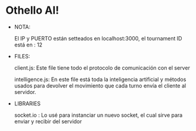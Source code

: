 # Othello AI!

* NOTA: 

     El IP y PUERTO están setteados en localhost:3000, el tournament ID está en : 12

* FILES:

     client.js: Este file tiene todo el protocolo de comunicación con el server
     
     intelligence.js: En este file está toda la inteligencia artificial y métodos usados
     para devolver el movimiento que cada turno envía el cliente al servidor.

* LIBRARIES

    socket.io : Lo usé para instanciar un nuevo socket, el cual sirve para enviar y recibir del servidor
